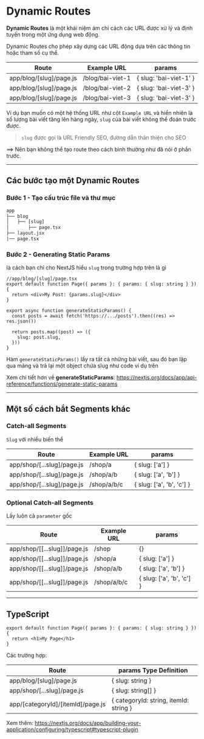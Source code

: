 # Dynamic Routes

**Dynamic Routes** là một khái niệm ám chỉ cách các URL được xử lý và định tuyến trong một ứng dụng web động.

Dynamic Routes cho phép xây dựng các URL động dựa trên các thông tin hoặc tham số cụ thể.

| Route                   | Example URL | params        |
|-------------------------|-------------|---------------|
| app/blog/[slug]/page.js | /blog/bai-viet-1     | { slug: 'bai-viet-1' } |
| app/blog/[slug]/page.js | /blog/bai-viet-2     | { slug: 'bai-viet-3' } |
| app/blog/[slug]/page.js | /blog/bai-viet-3     | { slug: 'bai-viet-3' } |

Ví dụ bạn muốn có một hệ thống URL như cột `Example URL` và hiển nhiên là số lượng bài viết tăng lên hàng ngày, `slug` của bài viết không thể đoán trước được.

>`slug` được gọi là URL Friendly SEO, đường dẫn thân thiện cho SEO

==> Nên bạn không thể tạo route theo cách bình thường như đã nói ở phần trước.


***


## Các bước tạo một Dynamic Routes

### Bước 1 - Tạo cấu trúc file và thư mục


```html
app
├── blog
│   ├── [slug]
│       ├── page.tsx  
├── layout.jsx
|── page.tsx
```

### Bước 2 - Generating Static Params

là cách bạn chỉ cho NextJS hiểu `slug` trong trường hợp trên là gì

```tsx
//app/blog/[slug]/page.tsx
export default function Page({ params }: { params: { slug: string } }) {
  return <div>My Post: {params.slug}</div>
}

export async function generateStaticParams() {
  const posts = await fetch('https://.../posts').then((res) => res.json())
 
  return posts.map((post) => ({
    slug: post.slug,
  }))
}

```
Hàm `generateStaticParams()` lấy ra tất cả những bài viết, sau đó bạn lặp qua mảng và trả lại một object chứa slug như code ví dụ trên


Xem chi tiết hơn về **generateStaticParams**: <https://nextjs.org/docs/app/api-reference/functions/generate-static-params>


***

## Một số cách bắt Segments khác

### Catch-all Segments

`Slug` với nhiều biến thể

| Route                      | Example URL | params                    |
|----------------------------|-------------|---------------------------|
| app/shop/[...slug]/page.js | /shop/a     | { slug: ['a'] }           |
| app/shop/[...slug]/page.js | /shop/a/b   | { slug: ['a', 'b'] }      |
| app/shop/[...slug]/page.js | /shop/a/b/c | { slug: ['a', 'b', 'c'] } |

### Optional Catch-all Segments

Lấy luôn cả `parameter` gốc

| Route                        | Example URL | params                    |
|------------------------------|-------------|---------------------------|
| app/shop/[[...slug]]/page.js | /shop       | {}                        |
| app/shop/[[...slug]]/page.js | /shop/a     | { slug: ['a'] }           |
| app/shop/[[...slug]]/page.js | /shop/a/b   | { slug: ['a', 'b'] }      |
| app/shop/[[...slug]]/page.js | /shop/a/b/c | { slug: ['a', 'b', 'c'] } |


***


## TypeScript

```tsx
export default function Page({ params }: { params: { slug: string } }) {
  return <h1>My Page</h1>
}
```

Các trường hợp:

| Route                             | params Type Definition                 |
|-----------------------------------|----------------------------------------|
| app/blog/[slug]/page.js           | { slug: string }                       |
| app/shop/[...slug]/page.js        | { slug: string[] }                     |
| app/[categoryId]/[itemId]/page.js | { categoryId: string, itemId: string } |


Xem thêm: <https://nextjs.org/docs/app/building-your-application/configuring/typescript#typescript-plugin>